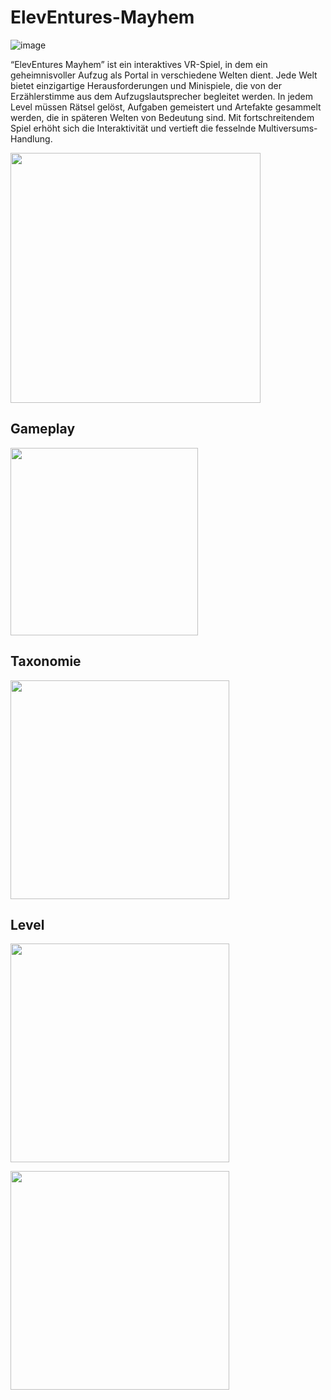 # ElevEntures-Mayhem

![image](https://github.com/user-attachments/assets/b4941a1e-f343-4e8d-a1b0-025d3fa9df5b)

“ElevEntures Mayhem” ist ein interaktives VR-Spiel, in dem ein geheimnisvoller Aufzug als Portal in verschiedene Welten dient. Jede Welt bietet einzigartige Herausforderungen und Minispiele, die von der Erzählerstimme aus dem Aufzugslautsprecher begleitet werden. In jedem Level müssen Rätsel gelöst, Aufgaben gemeistert und Artefakte gesammelt werden, die in späteren Welten von Bedeutung sind. Mit fortschreitendem Spiel erhöht sich die Interaktivität und vertieft die fesselnde Multiversums-Handlung.

<p align="left">
  <img src="https://github.com/user-attachments/assets/b4941a1e-f343-4e8d-a1b0-025d3fa9df5b" width="400" />
</p>


## Gameplay

<p align="left">
  <img src="https://github.com/user-attachments/assets/08458b57-0f8b-4576-b55b-21cb42548f50" width="300" />
</p>


## Taxonomie
<p align="left">
  <img src="https://github.com/user-attachments/assets/7ad69ed8-55ad-4599-ae55-eb5462dc437d" width="350" />
</p>


## Level

<p align="left">
  <img src="https://github.com/user-attachments/assets/7e13a30b-57dc-4d37-8883-a669269abd50" width="350" />
</p>

<p align="left">
  <img src="https://github.com/user-attachments/assets/adecadc8-f40a-405f-b3b2-2c798309476e" width="350" />
</p>






